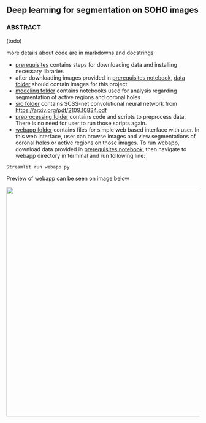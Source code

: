 ## Deep learning for segmentation on SOHO images

### ABSTRACT
(todo)   

more details about code are in markdowns and docstrings

- [prerequisites](prerequisites/) contains steps for downloading data and installing necessary libraries
- after downloading images provided in [prerequisites notebook](prerequisites/prerequisites.ipynb), [data folder](data/) should contain images for this project
- [modeling folder](modeling/) contains notebooks used for analysis regarding segmentation of active regions and coronal holes
- [src folder](src/) contains SCSS-net convolutional neural network from https://arxiv.org/pdf/2109.10834.pdf 
- [preprocessing folder](preprocessing/) contains code and scripts to preprocess data. There is no need for user to run those scripts again.
- [webapp folder](webapp/) contains files for simple web based interface with user. In this web interface, user can browse images and view segmentations of coronal holes or active regions on those images. To run webapp, download data provided in [prerequisites notebook](prerequisites/prerequisites.ipynb), then navigate to webapp directory in terminal and run following line:
```console
Streamlit run webapp.py
``` 
Preview of webapp can be seen on image below

<img src="../figures/webapp-peak.png"  width="600" height="600">  
